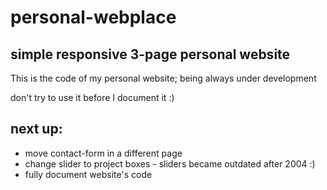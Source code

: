 # personal-webplace
## simple responsive 3-page personal website

This is the code of my personal website; being always under development 

don't try to use it before I document it :)

**next up**: 
-------------------------------

* move contact-form in a different page
* change slider to project boxes - sliders became outdated after 2004 :)
* fully document website's code      
